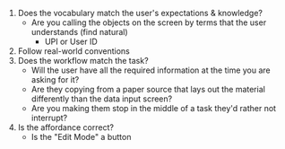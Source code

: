 1. Does the vocabulary match the user's expectations & knowledge?
	- Are you calling the objects on the screen by terms that the user understands (find natural)
		- UPI or User ID
2. Follow real-world conventions
3. Does the workflow match the task?
	- Will the user have all the required information at the time you are asking for it?
	- Are they copying from a paper source that lays out the material differently than the data input screen?
	- Are you making them stop in the middle of a task they'd rather not interrupt?
4. Is the affordance correct?
	- Is the "Edit Mode" a button